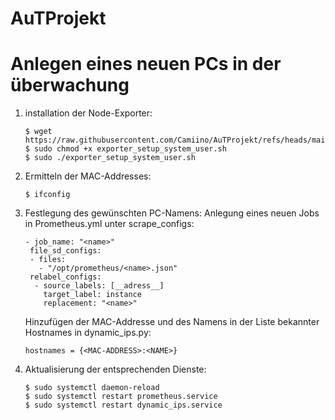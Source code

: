 # AuTProjekt
# Anlegen eines neuen PCs in der überwachung
1) installation der Node-Exporter:
    ```
   $ wget https://raw.githubusercontent.com/Camiino/AuTProjekt/refs/heads/main/Prometheus/exporter_setup_system_user.sh
   $ sudo chmod +x exporter_setup_system_user.sh
   $ sudo ./exporter_setup_system_user.sh
   ```
2) Ermitteln der MAC-Addresses:
   ```
   $ ifconfig
   ```
3) Festlegung des gewünschten PC-Namens:
   Anlegung eines neuen Jobs in Prometheus.yml unter scrape_configs:
   ```
   - job_name: "<name>"
    file_sd_configs:
    - files:
      - "/opt/prometheus/<name>.json"
    relabel_configs:
     - source_labels: [__adress__]
       target_label: instance
       replacement: "<name>"
   ```
   Hinzufügen der MAC-Addresse und des Namens in der Liste bekannter Hostnames in dynamic_ips.py:
   ```
   hostnames = {<MAC-ADDRESS>:<NAME>}
   ```
4) Aktualisierung der entsprechenden Dienste:
   ```
   $ sudo systemctl daemon-reload
   $ sudo systemctl restart prometheus.service
   $ sudo systemctl restart dynamic_ips.service
   ```


  
